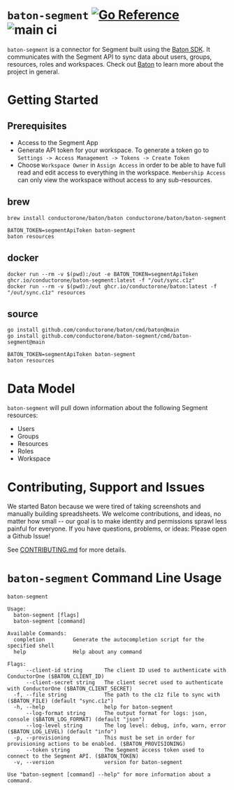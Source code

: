 # `baton-segment` [![Go Reference](https://pkg.go.dev/badge/github.com/conductorone/baton-segment.svg)](https://pkg.go.dev/github.com/conductorone/baton-segment) ![main ci](https://github.com/conductorone/baton-segment/actions/workflows/main.yaml/badge.svg)

`baton-segment` is a connector for Segment built using the [Baton SDK](https://github.com/conductorone/baton-sdk). It communicates with the Segment API to sync data about users, groups, resources, roles and workspaces.
Check out [Baton](https://github.com/conductorone/baton) to learn more about the project in general.

# Getting Started

## Prerequisites

- Access to the Segment App
- Generate API token for your workspace. To generate a token go to `Settings -> Access Management -> Tokens -> Create Token`
- Choose `Workspace Owner` in `Assign Access` in order to be able to have full read and edit access to everything in the workspace. `Membership Access` can only view the workspace without access to any sub-resources.

## brew

```
brew install conductorone/baton/baton conductorone/baton/baton-segment

BATON_TOKEN=segmentApiToken baton-segment
baton resources
```

## docker

```
docker run --rm -v $(pwd):/out -e BATON_TOKEN=segmentApiToken ghcr.io/conductorone/baton-segment:latest -f "/out/sync.c1z"
docker run --rm -v $(pwd):/out ghcr.io/conductorone/baton:latest -f "/out/sync.c1z" resources
```

## source

```
go install github.com/conductorone/baton/cmd/baton@main
go install github.com/conductorone/baton-segment/cmd/baton-segment@main

BATON_TOKEN=segmentApiToken baton-segment
baton resources
```

# Data Model

`baton-segment` will pull down information about the following Segment resources:

- Users
- Groups
- Resources
- Roles
- Workspace

# Contributing, Support and Issues

We started Baton because we were tired of taking screenshots and manually building spreadsheets. We welcome contributions, and ideas, no matter how small -- our goal is to make identity and permissions sprawl less painful for everyone. If you have questions, problems, or ideas: Please open a Github Issue!

See [CONTRIBUTING.md](https://github.com/ConductorOne/baton/blob/main/CONTRIBUTING.md) for more details.

# `baton-segment` Command Line Usage

```
baton-segment

Usage:
  baton-segment [flags]
  baton-segment [command]

Available Commands:
  completion         Generate the autocompletion script for the specified shell
  help               Help about any command

Flags:
      --client-id string       The client ID used to authenticate with ConductorOne ($BATON_CLIENT_ID)
      --client-secret string   The client secret used to authenticate with ConductorOne ($BATON_CLIENT_SECRET)
  -f, --file string            The path to the c1z file to sync with ($BATON_FILE) (default "sync.c1z")
  -h, --help                   help for baton-segment
      --log-format string      The output format for logs: json, console ($BATON_LOG_FORMAT) (default "json")
      --log-level string       The log level: debug, info, warn, error ($BATON_LOG_LEVEL) (default "info")
  -p, --provisioning           This must be set in order for provisioning actions to be enabled. ($BATON_PROVISIONING)
      --token string           The Segment access token used to connect to the Segment API. ($BATON_TOKEN)
  -v, --version                version for baton-segment

Use "baton-segment [command] --help" for more information about a command.
```
